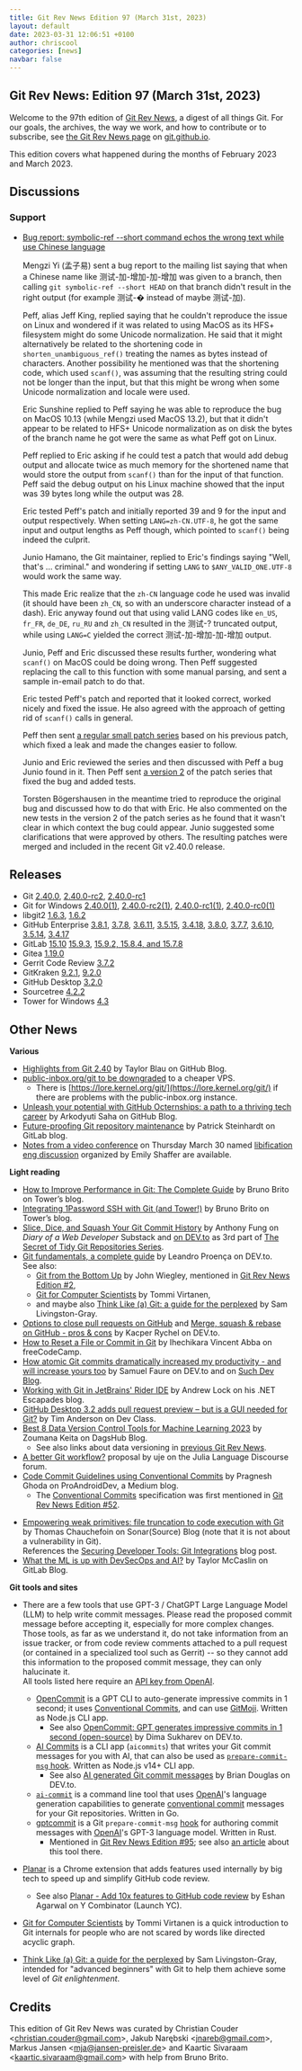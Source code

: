 ```yaml
---
title: Git Rev News Edition 97 (March 31st, 2023)
layout: default
date: 2023-03-31 12:06:51 +0100
author: chriscool
categories: [news]
navbar: false
---
```


## Git Rev News: Edition 97 (March 31st, 2023)

Welcome to the 97th edition of [Git Rev News](https://git.github.io/rev_news/rev_news/),
a digest of all things Git. For our goals, the archives, the way we work, and how to contribute or to
subscribe, see [the Git Rev News page](https://git.github.io/rev_news/rev_news/) on [git.github.io](http://git.github.io).

This edition covers what happened during the months of February 2023 and March 2023.

## Discussions

<!---
### General
-->

<!---
### Reviews
-->

### Support

* [Bug report: symbolic-ref --short command echos the wrong text while use Chinese language](https://lore.kernel.org/git/CAGF3oAcCi+fG12j-1U0hcrWwkF5K_9WhOi6ZPHBzUUzfkrZDxA@mail.gmail.com/)

  Mengzi Yi (孟子易) sent a bug report to the mailing list saying that
  when a Chinese name like 测试-加-增加-加-增加 was given to a branch,
  then calling `git symbolic-ref --short HEAD` on that branch didn't
  result in the right output (for example 测试-� instead of maybe 测试-加).

  Peff, alias Jeff King, replied saying that he couldn't reproduce the
  issue on Linux and wondered if it was related to using MacOS as its
  HFS+ filesystem might do some Unicode normalization. He said that it
  might alternatively be related to the shortening code in
  `shorten_unambiguous_ref()` treating the names as bytes instead of
  characters. Another possibility he mentioned was that the shortening
  code, which used `scanf()`, was assuming that the resulting string
  could not be longer than the input, but that this might be wrong
  when some Unicode normalization and locale were used.

  Eric Sunshine replied to Peff saying he was able to reproduce the
  bug on MacOS 10.13 (while Mengzi used MacOS 13.2), but that it
  didn't appear to be related to HFS+ Unicode normalization as on disk
  the bytes of the branch name he got were the same as what Peff got
  on Linux.

  Peff replied to Eric asking if he could test a patch that would add
  debug output and allocate twice as much memory for the shortened
  name that would store the output from `scanf()` than for the input
  of that function. Peff said the debug output on his Linux machine
  showed that the input was 39 bytes long while the output was 28.

  Eric tested Peff's patch and initially reported 39 and 9 for the
  input and output respectively. When setting `LANG=zh-CN.UTF-8`, he
  got the same input and output lengths as Peff though, which pointed
  to `scanf()` being indeed the culprit.

  Junio Hamano, the Git maintainer, replied to Eric's findings saying
  "Well, that's ... criminal." and wondering if setting `LANG` to
  `$ANY_VALID_ONE.UTF-8` would work the same way.

  This made Eric realize that the `zh-CN` language code he used was
  invalid (it should have been `zh_CN`, so with an underscore
  character instead of a dash). Eric anyway found out that using valid
  LANG codes like `en_US`, `fr_FR`, `de_DE`, `ru_RU` and `zh_CN` resulted
  in the 测试-? truncated output, while using `LANG=C` yielded the correct
  测试-加-增加-加-增加 output.

  Junio, Peff and Eric discussed these results further, wondering what
  `scanf()` on MacOS could be doing wrong. Then Peff suggested
  replacing the call to this function with some manual parsing, and
  sent a sample in-email patch to do that.

  Eric tested Peff's patch and reported that it looked correct, worked
  nicely and fixed the issue. He also agreed with the approach of
  getting rid of `scanf()` calls in general.

  Peff then sent
  [a regular small patch series](https://lore.kernel.org/git/Y+vVFFCRem6t4IGM@coredump.intra.peff.net/)
  based on his previous patch, which fixed a leak and made the changes
  easier to follow.

  Junio and Eric reviewed the series and then discussed with Peff a bug
  Junio found in it. Then Peff sent
  [a version 2](https://lore.kernel.org/git/Y+z3MtgayoXsxaHA@coredump.intra.peff.net/)
  of the patch series that fixed the bug and added tests.

  Torsten Bögershausen in the meantime tried to reproduce the original
  bug and discussed how to do that with Eric. He also commented on the
  new tests in the version 2 of the patch series as he found that it
  wasn't clear in which context the bug could appear. Junio suggested
  some clarifications that were approved by others. The resulting
  patches were merged and included in the recent Git v2.40.0 release.

<!---
## Developer Spotlight:
-->

## Releases

+ Git [2.40.0](https://public-inbox.org/git/xmqqjzzkv8xz.fsf@gitster.g/),
[2.40.0-rc2](https://public-inbox.org/git/xmqqy1o8wdgi.fsf@gitster.g/),
[2.40.0-rc1](https://public-inbox.org/git/xmqqilfknzen.fsf@gitster.g/)
+ Git for Windows [2.40.0(1)](https://github.com/git-for-windows/git/releases/tag/v2.40.0.windows.1),
[2.40.0-rc2(1)](https://github.com/git-for-windows/git/releases/tag/v2.40.0-rc2.windows.1),
[2.40.0-rc1(1)](https://github.com/git-for-windows/git/releases/tag/v2.40.0-rc1.windows.1),
[2.40.0-rc0(1)](https://github.com/git-for-windows/git/releases/tag/v2.40.0-rc0.windows.1)
+ libgit2 [1.6.3](https://github.com/libgit2/libgit2/releases/tag/v1.6.3),
[1.6.2](https://github.com/libgit2/libgit2/releases/tag/v1.6.2)
+ GitHub Enterprise [3.8.1](https://help.github.com/enterprise-server@3.8/admin/release-notes#3.8.1),
[3.7.8](https://help.github.com/enterprise-server@3.7/admin/release-notes#3.7.8),
[3.6.11](https://help.github.com/enterprise-server@3.6/admin/release-notes#3.6.11),
[3.5.15](https://help.github.com/enterprise-server@3.5/admin/release-notes#3.5.15),
[3.4.18](https://help.github.com/enterprise-server@3.4/admin/release-notes#3.4.18),
[3.8.0](https://help.github.com/enterprise-server@3.8/admin/release-notes#3.8.0),
[3.7.7](https://help.github.com/enterprise-server@3.7/admin/release-notes#3.7.7),
[3.6.10](https://help.github.com/enterprise-server@3.6/admin/release-notes#3.6.10),
[3.5.14](https://help.github.com/enterprise-server@3.5/admin/release-notes#3.5.14),
[3.4.17](https://help.github.com/enterprise-server@3.4/admin/release-notes#3.4.17)
+ GitLab [15.10](https://about.gitlab.com/releases/2023/03/22/gitlab-15-10-released/)
[15.9.3](https://about.gitlab.com/releases/2023/03/09/gitlab-15-9-3-released/),
[15.9.2, 15.8.4, and 15.7.8](https://about.gitlab.com/releases/2023/03/02/security-release-gitlab-15-9-2-released/)
+ Gitea [1.19.0](https://blog.gitea.io/2023/03/gitea-1.19.0-is-released/)
+ Gerrit Code Review [3.7.2](https://www.gerritcodereview.com/3.7.html#372)
+ GitKraken [9.2.1](https://help.gitkraken.com/gitkraken-client/current/),
[9.2.0](https://help.gitkraken.com/gitkraken-client/current/)
+ GitHub Desktop [3.2.0](https://desktop.github.com/release-notes/)
+ Sourcetree [4.2.2](https://product-downloads.atlassian.com/software/sourcetree/ReleaseNotes/Sourcetree_4.2.2.html)
+ Tower for Windows [4.3](https://www.git-tower.com/release-notes/windows?show_tab=release-notes)

## Other News

__Various__

+ [Highlights from Git 2.40](https://github.blog/2023-03-13-highlights-from-git-2-40/)
  by Taylor Blau on GitHub Blog.
+ [public-inbox.org/git to be downgraded](https://public-inbox.org/git/20230313225507.M626677@dcvr/T/)
  to a cheaper VPS.
    + There is [https://lore.kernel.org/git/](https://lore.kernel.org/git/) if there are problems with the public-inbox\.org instance.
+ [Unleash your potential with GitHub Octernships: a path to a thriving tech career](https://github.blog/2023-03-06-unleash-your-potential-with-github-octernships-a-path-to-a-thriving-tech-career/)
  by Arkodyuti Saha on GitHub Blog.
+ [Future-proofing Git repository maintenance](https://about.gitlab.com/blog/2023/03/20/scaling-repository-maintenance/)
  by Patrick Steinhardt on GitLab blog.
+ [Notes from a video conference](https://lore.kernel.org/git/CAJoAoZm7147oH9ECr=y+OXonK5WSgc9H0b95sF7BhKjMn+oMZg@mail.gmail.com/)
  on Thursday March 30 named
  [libification eng discussion](https://lore.kernel.org/git/CAJoAoZ=KrnAWV3PpfBkYNs_KHFP5O2dVYOWY3jF=CM9+d89Dpg@mail.gmail.com/)
  organized by Emily Shaffer are available.

__Light reading__

+ [How to Improve Performance in Git: The Complete Guide](https://www.git-tower.com/blog/git-performance/) by Bruno Brito on Tower’s blog.
+ [Integrating 1Password SSH with Git (and Tower!)](https://www.git-tower.com/blog/1password-ssh-tower/) by Bruno Brito on Tower’s blog.
+ [Slice, Dice, and Squash Your Git Commit History](https://webdeveloperdiary.substack.com/p/slice-dice-and-squash-your-git-commit)
  by Anthony Fung on _Diary of a Web Developer_ Substack and 
  [on DEV.to](https://dev.to/ant_f_dev/slice-dice-and-squash-your-git-commit-history-2dk3)
  as 3rd part of [The Secret of Tidy Git Repositories Series](https://dev.to/ant_f_dev/series/22124).
+ [Git fundamentals, a complete guide](https://dev.to/leandronsp/git-fundamentals-a-complete-guide-do7)
  by Leandro Proença on DEV\.to.<br>
  See also:
    + [Git from the Bottom Up](https://jwiegley.github.io/git-from-the-bottom-up/) by John Wiegley,
      mentioned in [Git Rev News Edition #2](https://git.github.io/rev_news/2015/04/05/edition-2/),
    + [Git for Computer Scientists](https://eagain.net/articles/git-for-computer-scientists/) by Tommi Virtanen,
    + and maybe also [Think Like (a) Git: a guide for the perplexed](https://think-like-a-git.net/) by Sam Livingston-Gray.
+ [Options to close pull requests on GitHub](https://dev.to/zdybit/3-options-to-close-pull-requests-on-github-what-2j3n) and
  [Merge, squash & rebase on GitHub - pros & cons](https://dev.to/zdybit/when-to-use-particular-options-to-close-pull-requests-on-github-3ce8)
  by Kacper Rychel on DEV\.to.
+ [How to Reset a File or Commit in Git](https://www.freecodecamp.org/news/git-revert-how-to-reset-a-file-or-commit/)
  by Ihechikara Vincent Abba on freeCodeCamp.
+ [How atomic Git commits dramatically increased my productivity - and will increase yours too](https://dev.to/samuelfaure/how-atomic-git-commits-dramatically-increased-my-productivity-and-will-increase-yours-too-4a84)
  by Samuel Faure on DEV\.to and on [Such Dev Blog](https://suchdevblog.com/lessons/AtomicGitCommits.html).
+ [Working with Git in JetBrains' Rider IDE](https://andrewlock.net/working-with-git-in-jetbrains-rider/)
  by Andrew Lock on his .NET Escapades blog.
+ [GitHub Desktop 3.2 adds pull request preview – but is a GUI needed for Git?](https://devclass.com/2023/03/06/github-desktop-3-2-adds-pull-request-preview-but-is-a-gui-needed-for-git/)
  by Tim Anderson on Dev Class.
+ [Best 8 Data Version Control Tools for Machine Learning 2023](https://dagshub.com/blog/best-data-version-control-tools/)
  by Zoumana Keita on DagsHub Blog.
    + See also links about data versioning
      in [previous Git Rev News](https://git.github.io/rev_news/2023/02/28/edition-96/).
+ [A better Git workflow?](https://discourse.julialang.org/t/a-better-git-workflow/95248)
  proposal by uje on the Julia Language Discourse forum.
+ [Code Commit Guidelines using Conventional Commits](https://proandroiddev.com/code-commit-guidelines-using-conventional-commits-379321ce3785)
  by Pragnesh Ghoda on ProAndroidDev, a Medium blog.
    + The [Conventional Commits](https://www.conventionalcommits.org) specification
      was first mentioned in [Git Rev News Edition #52](https://git.github.io/rev_news/2019/06/28/edition-52/).

<!-- Only tangentially related to Git -->
+ [Empowering weak primitives: file truncation to code execution with Git](https://www.sonarsource.com/blog/empowering-weak-primitives-file-truncation-to-code-execution-with-git/)
  by Thomas Chauchefoin on Sonar(Source) Blog
  (note that it is not about a vulnerability in Git).<br>
  References the [Securing Developer Tools: Git Integrations](https://www.sonarsource.com/blog/securing-developer-tools-git-integrations/)
  blog post.
+ [What the ML is up with DevSecOps and AI?](https://about.gitlab.com/blog/2023/03/16/what-the-ml-ai/)
  by Taylor McCaslin on GitLab Blog.

<!---
__Easy watching__
-->

__Git tools and sites__

+ There are a few tools that use GPT-3 / ChatGPT Large Language Model (LLM) to
  help write commit messages. Please read the proposed commit message before
  accepting it, especially for more complex changes. Those tools, as far as we
  understand it, do not take information from an issue tracker, or from
  code review comments attached to a pull request (or contained in a specialized
  tool such as Gerrit) -- so they cannot add this information to the proposed
  commit message, they can only halucinate it.<br>
  All tools listed here require an [API key from OpenAI](https://platform.openai.com/account/api-keys).
    + [OpenCommit](https://github.com/di-sukharev/opencommit)
      is a GPT CLI to auto-generate impressive commits in 1 second;
      it uses [Conventional Commits](https://www.conventionalcommits.org),
      and can use [GitMoji](https://gitmoji.dev/).
      Written as Node\.js CLI app.
        + See also [OpenCommit: GPT generates impressive commits in 1 second (open-source)](https://dev.to/disukharev/opencommit-gpt-cli-to-auto-generate-impressive-commits-in-1-second-46dh)
          by Dima Sukharev on DEV\.to.
    + [AI Commits](https://github.com/Nutlope/aicommits)
      is a CLI app (`aicommits`) that writes your Git commit messages for you with AI,
      that can also be used as [`prepare-commit-msg` hook](https://git-scm.com/docs/githooks#_prepare_commit_msg).
      Written as Node\.js v14+ CLI app.
        + See also [AI generated Git commit messages](https://dev.to/bdougieyo/ai-generated-git-commit-messages-4j7g)
          by Brian Douglas on DEV\.to.
    + [`ai-commit`](https://github.com/nguyenvanduocit/ai-commit)
      is a command line tool that uses [OpenAI](https://openai.com/)'s
      language generation capabilities to generate
      [conventional commit](https://www.conventionalcommits.org)
      messages for your Git repositories.  Written in Go.
    + [gptcommit](https://github.com/zurawiki/gptcommit) is
      a Git `prepare-commit-msg` [hook](https://git-scm.com/docs/githooks)
      for authoring commit messages with [OpenAI](https://openai.com/)'s GPT-3 language model.
      Written in Rust.
        + Mentioned in [Git Rev News Edition #95](https://git.github.io/rev_news/2023/01/31/edition-95/);
          see also [an article](https://zura.wiki/post/never-write-a-commit-message-again-with-the-help-of-gpt-3/)
          about this tool there.

+ [Planar](https://www.useplanar.com/) is a Chrome extension
  that adds features used internally by big tech to speed up and simplify GitHub code review.
    + See also [Planar - Add 10x features to GitHub code review](https://www.ycombinator.com/launches/ICU-planar-add-10x-features-to-github-code-review)
      by Eshan Agarwal on Y Combinator (Launch YC).
+ [Git for Computer Scientists](https://eagain.net/articles/git-for-computer-scientists/)
  by Tommi Virtanen is a quick introduction to Git internals for people
  who are not scared by words like directed acyclic graph.
+ [Think Like (a) Git: a guide for the perplexed](https://think-like-a-git.net/)
  by Sam Livingston-Gray, intended for "advanced beginners" with Git
  to help them achieve some level of _Git enlightenment_.


## Credits

This edition of Git Rev News was curated by
Christian Couder &lt;<christian.couder@gmail.com>&gt;,
Jakub Narębski &lt;<jnareb@gmail.com>&gt;,
Markus Jansen &lt;<mja@jansen-preisler.de>&gt; and
Kaartic Sivaraam &lt;<kaartic.sivaraam@gmail.com>&gt;
with help from Bruno Brito.
